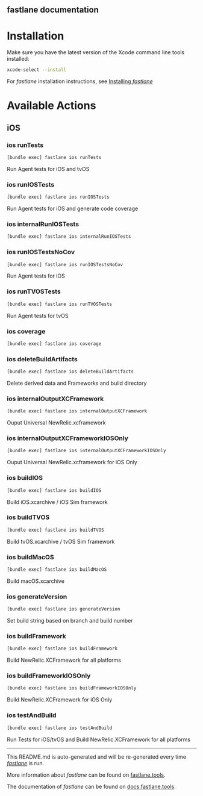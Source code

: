fastlane documentation
----

# Installation

Make sure you have the latest version of the Xcode command line tools installed:

```sh
xcode-select --install
```

For _fastlane_ installation instructions, see [Installing _fastlane_](https://docs.fastlane.tools/#installing-fastlane)

# Available Actions

## iOS

### ios runTests

```sh
[bundle exec] fastlane ios runTests
```

Run Agent tests for iOS and tvOS

### ios runIOSTests

```sh
[bundle exec] fastlane ios runIOSTests
```

Run Agent tests for iOS and generate code coverage

### ios internalRunIOSTests

```sh
[bundle exec] fastlane ios internalRunIOSTests
```



### ios runIOSTestsNoCov

```sh
[bundle exec] fastlane ios runIOSTestsNoCov
```

Run Agent tests for iOS

### ios runTVOSTests

```sh
[bundle exec] fastlane ios runTVOSTests
```

Run Agent tests for tvOS

### ios coverage

```sh
[bundle exec] fastlane ios coverage
```



### ios deleteBuildArtifacts

```sh
[bundle exec] fastlane ios deleteBuildArtifacts
```

Delete derived data and Frameworks and build directory

### ios internalOutputXCFramework

```sh
[bundle exec] fastlane ios internalOutputXCFramework
```

Ouput Universal NewRelic.xcframework

### ios internalOutputXCFrameworkIOSOnly

```sh
[bundle exec] fastlane ios internalOutputXCFrameworkIOSOnly
```

Ouput Universal NewRelic.xcframework for iOS Only

### ios buildIOS

```sh
[bundle exec] fastlane ios buildIOS
```

Build iOS.xcarchive / iOS Sim framework

### ios buildTVOS

```sh
[bundle exec] fastlane ios buildTVOS
```

Build tvOS.xcarchive / tvOS Sim framework

### ios buildMacOS

```sh
[bundle exec] fastlane ios buildMacOS
```

Build macOS.xcarchive

### ios generateVersion

```sh
[bundle exec] fastlane ios generateVersion
```

Set build string based on branch and build number

### ios buildFramework

```sh
[bundle exec] fastlane ios buildFramework
```

Build NewRelic.XCFramework for all platforms

### ios buildFrameworkIOSOnly

```sh
[bundle exec] fastlane ios buildFrameworkIOSOnly
```

Build NewRelic.XCFramework for iOS Only

### ios testAndBuild

```sh
[bundle exec] fastlane ios testAndBuild
```

Run Tests for iOS/tvOS and Build NewRelic.XCFramework for all platforms

----

This README.md is auto-generated and will be re-generated every time [_fastlane_](https://fastlane.tools) is run.

More information about _fastlane_ can be found on [fastlane.tools](https://fastlane.tools).

The documentation of _fastlane_ can be found on [docs.fastlane.tools](https://docs.fastlane.tools).
